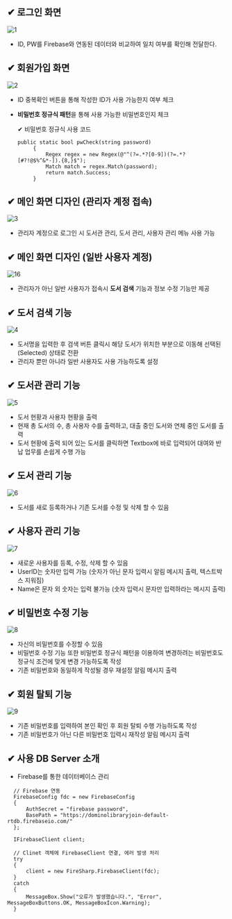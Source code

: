 ##  ✔ 로그인 화면


![1](https://user-images.githubusercontent.com/73989505/144612625-8080fc52-4c43-4ffb-bf4e-13acbd28ce98.JPG)

 * ID, PW를 Firebase와 연동된 데이터와 비교하여 일치 여부를 확인해 전달한다.

## ✔ 회원가입 화면

![2](https://user-images.githubusercontent.com/73989505/144613646-16f46827-528e-4b6a-b2cd-563db9c8eeda.JPG)

 * ID 중복확인 버튼을 통해 작성한 ID가 사용 가능한지 여부 체크
 * **비밀번호 정규식 패턴**을 통해 사용 가능한 비밀번호인지 체크
   
   ✔ 비밀번호 정규식 사용 코드
   ```
   public static bool pwCheck(string password)
        {
            Regex regex = new Regex(@"^(?=.*?[0-9])(?=.*?[#?!@$%^&*-]).{8,}$");
            Match match = regex.Match(password);
            return match.Success;
        }
    ```

## ✔ 메인 화면 디자인 (관리자 계정 접속)

![3](https://user-images.githubusercontent.com/73989505/144613838-46f51706-473d-408c-afff-cb59781d8c6a.JPG)

 * 관리자 계정으로 로그인 시 도서관 관리, 도서 관리, 사용자 관리 메뉴 사용 가능
 
## ✔ 메인 화면 디자인 (일반 사용자 계정)

![16](https://user-images.githubusercontent.com/73989505/144614036-570416ee-5a19-4ec6-9567-47a73d66b05e.JPG)

 * 관리자가 아닌 일반 사용자가 접속시 **도서 검색** 기능과 정보 수정 기능만 제공

## ✔ 도서 검색 기능

![4](https://user-images.githubusercontent.com/73989505/144614694-ce212301-e303-478d-9d1b-7964de8227e9.JPG)

 * 도서명을 입력한 후 검색 버튼 클릭시 해당 도서가 위치한 부분으로 이동해 선택된(Selected) 상태로 전환
 * 관리자 뿐만 아니라 일반 사용자도 사용 가능하도록 설정

## ✔ 도서관 관리 기능

![5](https://user-images.githubusercontent.com/73989505/144614891-fdb5d6d8-e74a-4e81-80cd-aea52871f2f6.JPG)

 * 도서 현황과 사용자 현황을 출력
 * 현재 총 도서의 수, 총 사용자 수를 출력하고, 대출 중인 도서와 연체 중인 도서를 출력
 * 도서 현황에 출력 되어 있는 도서를 클릭하면 Textbox에 바로 입력되어 대여와 반납 업무를 손쉽게 수행 가능

## ✔ 도서 관리 기능

![6](https://user-images.githubusercontent.com/73989505/144615144-da9d3a57-d497-4041-9205-9b323a438cf4.JPG)

 * 도서를 새로 등록하거나 기존 도서를 수정 및 삭제 할 수 있음


## ✔ 사용자 관리 기능

![7](https://user-images.githubusercontent.com/73989505/144615252-f6be3fba-792c-4d49-a009-982d2949aa92.JPG)

 * 새로운 사용자를 등록, 수정, 삭제 할 수 있음
 * UserID는 숫자만 입력 가능 (숫자가 아닌 문자 입력시 알림 메시지 출력, 텍스트박스 지워짐)
 * Name은 문자 외 숫자는 입력 불가능 (숫자 입력시 문자만 입력하라는 메시지 출력)


## ✔ 비밀번호 수정 기능

![8](https://user-images.githubusercontent.com/73989505/144615295-7604626a-c908-4911-ada6-e2ad892f64d8.JPG)

 * 자신의 비밀번호를 수정할 수 있음
 * 비밀번호 수정 기능 또한 비밀번호 정규식 패턴을 이용하여 변경하려는 비밀번호도 정규식 조건에 맞게 변경 가능하도록 작성
 * 기존 비밀번호와 동일하게 작성될 경우 재설정 알림 메시지 출력

## ✔ 회원 탈퇴 기능

![9](https://user-images.githubusercontent.com/73989505/144615306-a0619c14-8007-4287-8bd7-ca8692c069b2.JPG)

 * 기존 비밀번호를 입력하여 본인 확인 후 회원 탈퇴 수행 가능하도록 작성
 * 기존 비밀번호가 아닌 다른 비밀번호 입력시 재작성 알림 메시지 출력


## ✔ 사용 DB Server 소개

* Firebase를 통한 데이터베이스 관리
```
  // Firebase 연동
  FirebaseConfig fdc = new FirebaseConfig
  {
      AuthSecret = "firebase password",
      BasePath = "https://dominolibraryjoin-default-rtdb.firebaseio.com/"
  };
  
  IFirebaseClient client;
  
  // Clinet 객체에 FirebaseClient 연결, 에러 발생 처리
  try
  {
      client = new FireSharp.FirebaseClient(fdc);
  }
  catch
  {
      MessageBox.Show("오류가 발생했습니다.", "Error", MessageBoxButtons.OK, MessageBoxIcon.Warning);
  }
```

